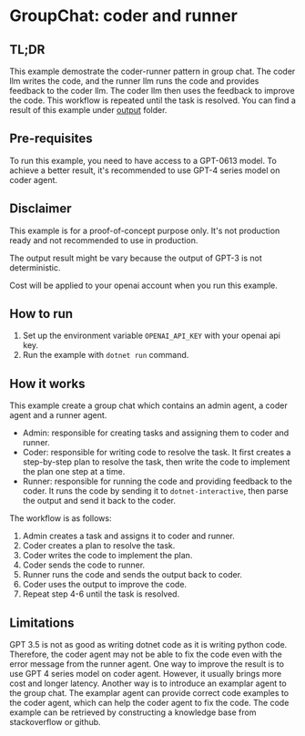 # GroupChat: coder and runner

## TL;DR
This example demostrate the coder-runner pattern in group chat. The coder llm writes the code, and the runner llm runs the code and provides feedback to the coder llm. The coder llm then uses the feedback to improve the code. This workflow is repeated until the task is resolved. You can find a result of this example under [output](./output/) folder.

## Pre-requisites
To run this example, you need to have access to a GPT-0613 model.
To achieve a better result, it's recommended to use GPT-4 series model on coder agent.

## Disclaimer
This example is for a proof-of-concept purpose only. It's not production ready and not recommended to use in production.

The output result might be vary because the output of GPT-3 is not deterministic.

Cost will be applied to your openai account when you run this example.

## How to run
1. Set up the environment variable `OPENAI_API_KEY` with your openai api key.
2. Run the example with `dotnet run` command.

## How it works
This example create a group chat which contains an admin agent, a coder agent and a runner agent.
- Admin: responsible for creating tasks and assigning them to coder and runner.
- Coder: responsible for writing code to resolve the task. It first creates a step-by-step plan to resolve the task, then write the code to implement the plan one step at a time.
- Runner: responsible for running the code and providing feedback to the coder. It runs the code by sending it to `dotnet-interactive`, then parse the output and send it back to the coder.

The workflow is as follows:
1. Admin creates a task and assigns it to coder and runner.
2. Coder creates a plan to resolve the task.
3. Coder writes the code to implement the plan.
4. Coder sends the code to runner.
5. Runner runs the code and sends the output back to coder.
6. Coder uses the output to improve the code.
7. Repeat step 4-6 until the task is resolved.

## Limitations
GPT 3.5 is not as good as writing dotnet code as it is writing python code. Therefore, the coder agent may not be able to fix the code even with the error message from the runner agent.
One way to improve the result is to use GPT 4 series model on coder agent. However, it usually brings more cost and longer latency.
Another way is to introduce an examplar agent to the group chat. The examplar agent can provide correct code examples to the coder agent, which can help the coder agent to fix the code. The code example can be retrieved by constructing a knowledge base from stackoverflow or github.